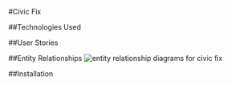 #Civic Fix

##Technologies Used

##User Stories

##Entity Relationships
![entity relationship diagrams for civic fix](https://github.com/auroranou/project_one/blob/master/civicfix_erds.png)

##Installation
